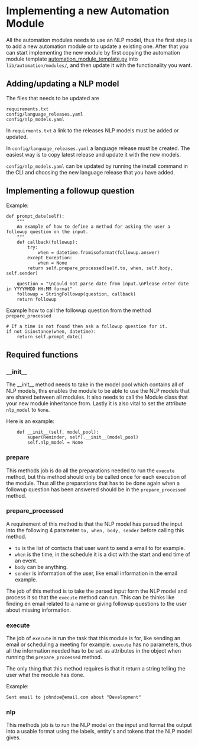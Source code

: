 # Implementing a new Automation Module

All the automation modules needs to use an NLP model, thus the first step is to add a new automation module or to update a existing one. After that you can start implementing the new module by first copying the automation module template [automation\_module\_template.py](docs/templates/automation_module_template.py) into `lib/automation/modules/`, and then update it with the functionality you want.

## Adding/updating a NLP model

The files that needs to be updated are 

```
requirements.txt
config/language_releases.yaml
config/nlp_models.yaml
```

In `requirments.txt` a link to the releases NLP models must be added or updated.

In `config/language_releases.yaml` a language release must be created. The easiest way is to copy latest release and update it with the new models.

`config/nlp_models.yaml` can be updated by running the install command in the CLI and choosing the new language release that you have added.

## Implementing a followup question

Example:
```
def prompt_date(self):
    """
    An example of how to define a method for asking the user a followup question on the input.
    """
    def callback(followup):
        try:
            when = datetime.fromisoformat(followup.answer)
        except Exception:
            when = None
        return self.prepare_processed(self.to, when, self.body, self.sender)

    question = "\nCould not parse date from input.\nPlease enter date in YYYYMMDD HH:MM format"
    followup = StringFollowup(question, callback)
    return followup
```

Example how to call the followup question from the method `prepare_processed`

```
# If a time is not found then ask a followup question for it.
if not isinstance(when, datetime):
    return self.prompt_date()
```

## Required functions

### \_\_init\_\_

The \_\_init\_\_ method needs to take in the model pool which contains all of NLP models, this enables the module to be able to use the NLP models that are shared between all modules. It also needs to call the Module class that your new module inheritance from. Lastly it is also vital to set the attribute `nlp_model` to `None`.

Here is an example:

```
    def __init__(self, model_pool):
        super(Reminder, self).__init__(model_pool)
        self.nlp_model = None
```

### prepare

This methods job is do all the preparations needed to run the `execute` method, but this method should only be called once for each execution of the module. Thus all the preparations that has to be done again when a followup question has been answered should be in the `prepare_processed` method. 

### prepare\_processed

A requirement of this method is that the NLP model has parsed the input into the following 4 parameter `to, when, body, sender` before calling this method.
* `to` is the list of contacts that user want to send a email to for example.
* `when` is the time, in the schedule it is a dict with the start and end time of an event.
* `body` can be anything.
* `sender` is information of the user, like email information in the email example.

The job of this method is to take the parsed input form the NLP model and process it so that the `execute` method can run. This can be thinks like finding en email related to a name or giving followup questions to the user about missing information.

### execute

The job of `execute` is run the task that this module is for, like sending an email or scheduling a meeting for example. `execute` has no parameters, thus all the information needed has to be set as attributes in the object when running the `prepare_processed` method.

The only thing that this method requires is that it return a string telling the user what the module has done. 

Example:
```
Sent email to johndoe@email.com about "Development"
```

### nlp

This methods job is to run the NLP model on the input and format the output into a usable format using the labels, entity's and tokens that the NLP model gives.

